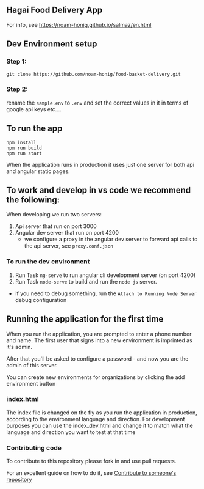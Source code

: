 ## Hagai Food Delivery App

For info, see https://noam-honig.github.io/salmaz/en.html

## Dev Environment setup

### Step 1:
```
git clone https://github.com/noam-honig/food-basket-delivery.git
```

### Step 2:
rename the `sample.env` to `.env` and set the correct values in it in terms of google api keys etc....


## To run the app
```
npm install
npm run build
npm run start
```
When the application runs in production it uses just one server for both api and angular static pages.

## To work and develop in vs code we recommend the following:

When developing we run two servers:
1. Api server that run on port 3000
2. Angular dev server that run on port 4200 
   * we configure a proxy in the angular dev server to forward api calls to the api server, see `proxy.conf.json`

### To  run the dev environment
1. Run Task `ng-serve`  to run angular cli development server (on port 4200)
2. Run Task `node-serve` to build and run the `node js` server.

* if you need to debug something, run the `Attach to Running Node Server` debug configuration


## Running the application for the first time
When you run the application, you are prompted to enter a phone number and name.
The first user that signs into a new environment is imprinted as it's admin.

After that you'll be asked to configure a password - and now you are the admin of this server.

You can create new environments for organizations by clicking the add environment button


### index.html
The index file is changed on the fly as you run the application in production, according to the environment language and direction.
For development purposes you can use the index_dev.html and change it to match what the language and direction you want to test at that time

### Contributing code
To contribute to this repository please fork in and use pull requests.

For an excellent guide on how to do it, see [Contribute to someone's repository](http://kbroman.org/github_tutorial/pages/fork.html)
